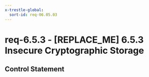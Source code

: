 ```yaml
---
x-trestle-global:
  sort-id: req-06.05.03
---
```


# req-6.5.3 - \[REPLACE_ME\] 6.5.3 Insecure Cryptographic Storage

## Control Statement
